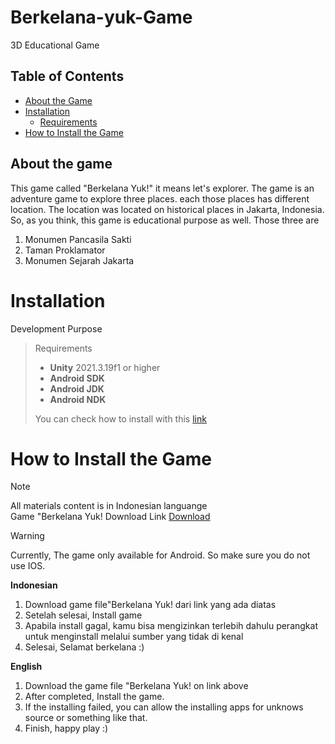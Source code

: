# Berkelana-yuk-Game
3D Educational Game 

## Table of Contents

- [About the Game](#about-the-game)
- [Installation](#installation)
  - [Requirements](#requirements)
- [How to Install the Game](#how-to-install-the-game)

## About the game
This game called "Berkelana Yuk!" it means let's explorer. The game is an adventure game to explore three places. each those places has different location. The location was located on historical places in Jakarta, Indonesia. So, as you think, this game is educational purpose as well. Those three are <br>

1. Monumen Pancasila Sakti
2. Taman Proklamator
3. Monumen Sejarah Jakarta

# Installation
Development Purpose
> Requirements
>- **Unity** 2021.3.19f1 or higher
>- **Android SDK**  
>- **Android JDK**
>- **Android NDK** <br>
>
>You can check how to install with this [link](https://docs.unity3d.com/2023.1/Documentation/Manual/android-sdksetup.html)

# How to Install the Game

> [!NOTE]
>
> All materials content is in Indonesian languange <br>
> Game "Berkelana Yuk! Download Link [Download](https://docs.unity3d.com/2023.1/Documentation/Manual/android-sdksetup.html)

> [!WARNING]
>
>Currently, The game only available for Android. So make sure you do not use IOS.


**Indonesian** 

1. Download game file"Berkelana Yuk! dari link yang ada diatas
2. Setelah selesai, Install game 
3. Apabila install gagal, kamu bisa mengizinkan terlebih dahulu perangkat untuk menginstall melalui sumber yang tidak di kenal
4. Selesai, Selamat berkelana :)

**English**

1. Download the game file "Berkelana Yuk! on link above
2. After completed, Install the game.
3. If the installing failed, you can  allow the installing apps for unknows source or something like that.
5. Finish, happy play :)

